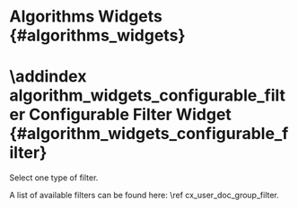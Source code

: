 Algorithms Widgets {#algorithms_widgets}
===========================================================


\addindex algorithm_widgets_configurable_filter
Configurable Filter Widget {#algorithm_widgets_configurable_filter}
===========================================================

Select one type of filter.

A list of available filters can be found here: \ref cx_user_doc_group_filter.

